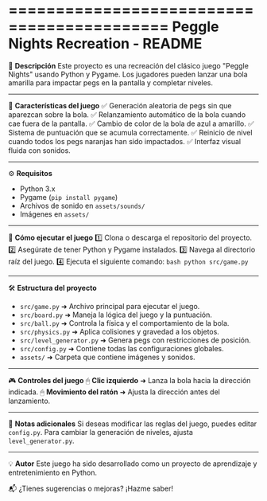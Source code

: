 ===========================================
 Peggle Nights Recreation - README
===========================================

🎯 **Descripción**
Este proyecto es una recreación del clásico juego "Peggle Nights" usando Python y Pygame.
Los jugadores pueden lanzar una bola amarilla para impactar pegs en la pantalla y completar niveles.

-------------------------------------------
📌 **Características del juego**
✅ Generación aleatoria de pegs sin que aparezcan sobre la bola.
✅ Relanzamiento automático de la bola cuando cae fuera de la pantalla.
✅ Cambio de color de la bola de azul a amarillo.
✅ Sistema de puntuación que se acumula correctamente.
✅ Reinicio de nivel cuando todos los pegs naranjas han sido impactados.
✅ Interfaz visual fluida con sonidos.

-------------------------------------------
⚙ **Requisitos**
- Python 3.x
- Pygame (`pip install pygame`)
- Archivos de sonido en `assets/sounds/`
- Imágenes en `assets/`

-------------------------------------------
🚀 **Cómo ejecutar el juego**
1️⃣ Clona o descarga el repositorio del proyecto.
2️⃣ Asegúrate de tener Python y Pygame instalados.
3️⃣ Navega al directorio raíz del juego.
4️⃣ Ejecuta el siguiente comando: ```bash python src/game.py```

-------------------------------------------
🛠 **Estructura del proyecto**
- `src/game.py` ➜ Archivo principal para ejecutar el juego.
- `src/board.py` ➜ Maneja la lógica del juego y la puntuación.
- `src/ball.py` ➜ Controla la física y el comportamiento de la bola.
- `src/physics.py` ➜ Aplica colisiones y gravedad a los objetos.
- `src/level_generator.py` ➜ Genera pegs con restricciones de posición.
- `src/config.py` ➜ Contiene todas las configuraciones globales.
- `assets/` ➜ Carpeta que contiene imágenes y sonidos.

-------------------------------------------
🎮 **Controles del juego**
🖱 **Clic izquierdo** ➜ Lanza la bola hacia la dirección indicada.
🖱 **Movimiento del ratón** ➜ Ajusta la dirección antes del lanzamiento.

-------------------------------------------
📌 **Notas adicionales**
Si deseas modificar las reglas del juego, puedes editar `config.py`.
Para cambiar la generación de niveles, ajusta `level_generator.py`.

-------------------------------------------
💡 **Autor**
Este juego ha sido desarrollado como un proyecto de aprendizaje y entretenimiento en Python.

📬 ¿Tienes sugerencias o mejoras? ¡Hazme saber!